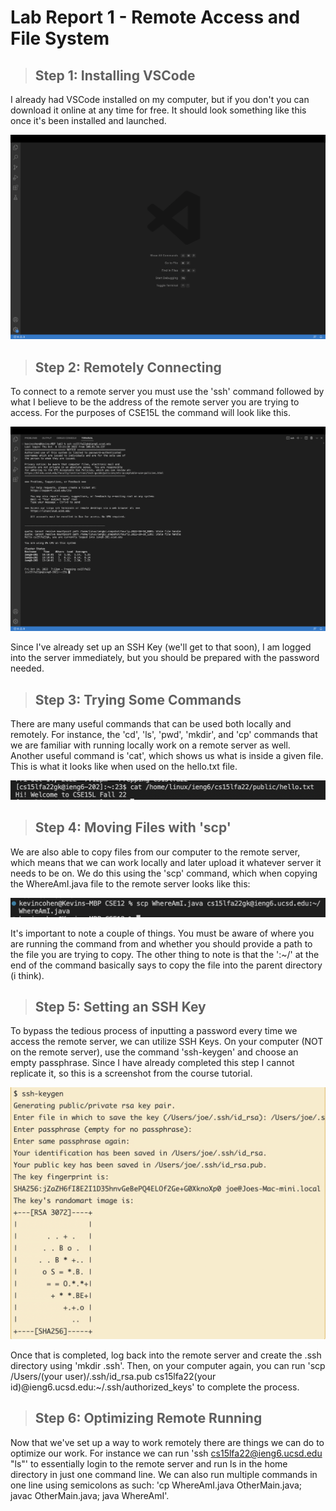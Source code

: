 # Lab Report 1 - Remote Access and File System

> ## Step 1: Installing VSCode

I already had VSCode installed on my computer, but if you don't you can download it online at any time for free. It should look something like this once it's been installed and launched.

![Image](VSCodeInstall.png)

> ## Step 2: Remotely Connecting

To connect to a remote server you must use the 'ssh' command followed by what I believe to be the address of the remote server you are trying to access. For the purposes of CSE15L the command will look like this.

![Image](RemoteAccess.png)

Since I've already set up an SSH Key (we'll get to that soon), I am logged into the server immediately, but you should be prepared with the password needed.

> ## Step 3: Trying Some Commands

There are many useful commands that can be used both locally and remotely. For instance, the 'cd', 'ls', 'pwd', 'mkdir', and 'cp' commands that we are familiar with running locally work on a remote server as well. Another useful command is 'cat', which shows us what is inside a given file. This is what it looks like when used on the hello.txt file.

![Image](RemoteCommands.png)

> ## Step 4: Moving Files with 'scp'

We are also able to copy files from our computer to the remote server, which means that we can work locally and later upload it whatever server it needs to be on. We do this using the 'scp' command, which when copying the WhereAmI.java file to the remote server looks like this:

![Image](CopyingToRemote.png)

It's important to note a couple of things. You must be aware of where you are running the command from and whether you should provide a path to the file you are trying to copy. The other thing to note is that the ':~/' at the end of the command basically says to copy the file into the parent directory (i think).

> ## Step 5: Setting an SSH Key

To bypass the tedious process of inputting a password every time we access the remote server, we can utilize SSH Keys. On your computer (NOT on the remote server), use the command 'ssh-keygen' and choose an empty passphrase. Since I have already completed this step I cannot replicate it, so this is a screenshot from the course tutorial.

![Image](SSHKey.png)

Once that is completed, log back into the remote server and create the .ssh directory using 'mkdir .ssh'. Then, on your computer again, you can run 'scp /Users/(your user)/.ssh/id_rsa.pub cs15lfa22(your id)@ieng6.ucsd.edu:~/.ssh/authorized_keys' to complete the process.

> ## Step 6: Optimizing Remote Running

Now that we've set up a way to work remotely there are things we can do to optimize our work. For instance we can run 'ssh cs15lfa22@ieng6.ucsd.edu "ls"' to essentially login to the remote server and run ls in the home directory in just one command line. We can also run multiple commands in one line using semicolons as such: 'cp WhereAmI.java OtherMain.java; javac OtherMain.java; java WhereAmI'.
